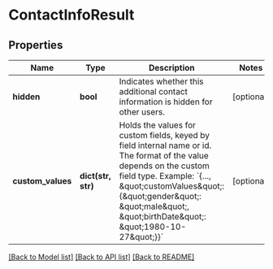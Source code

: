 # ContactInfoResult

## Properties
Name | Type | Description | Notes
------------ | ------------- | ------------- | -------------
**hidden** | **bool** | Indicates whether this additional contact information is hidden for other users.  | [optional] 
**custom_values** | **dict(str, str)** | Holds the values for custom fields, keyed by field internal name or id. The format of the value depends on the custom field type. Example: &#x60;{..., \&quot;customValues\&quot;: {\&quot;gender\&quot;: \&quot;male\&quot;, \&quot;birthDate\&quot;: \&quot;1980-10-27\&quot;}}&#x60;  | [optional] 

[[Back to Model list]](../README.md#documentation-for-models) [[Back to API list]](../README.md#documentation-for-api-endpoints) [[Back to README]](../README.md)


